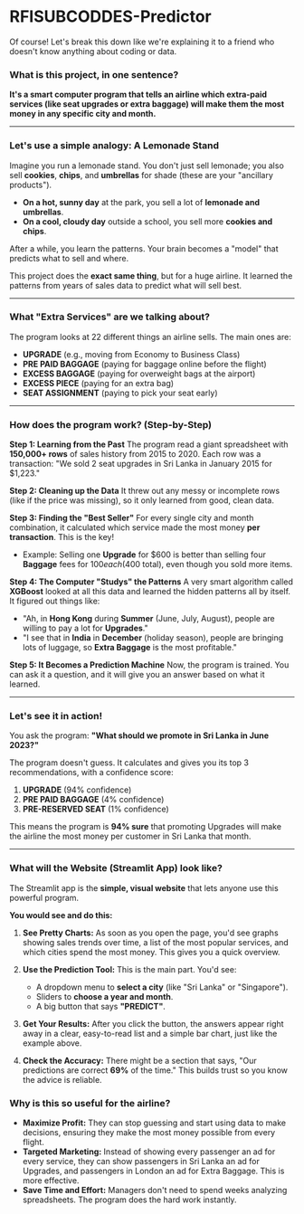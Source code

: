 # RFISUBCODDES-Predictor

Of course! Let's break this down like we're explaining it to a friend who doesn't know anything about coding or data.

### What is this project, in one sentence?

**It's a smart computer program that tells an airline which extra-paid services (like seat upgrades or extra baggage) will make them the most money in any specific city and month.**

---

### Let's use a simple analogy: A Lemonade Stand

Imagine you run a lemonade stand. You don't just sell lemonade; you also sell **cookies**, **chips**, and **umbrellas** for shade (these are your "ancillary products").

*   **On a hot, sunny day** at the park, you sell a lot of **lemonade and umbrellas**.
*   **On a cool, cloudy day** outside a school, you sell more **cookies and chips**.

After a while, you learn the patterns. Your brain becomes a "model" that predicts what to sell and where.

This project does the **exact same thing**, but for a huge airline. It learned the patterns from years of sales data to predict what will sell best.

---

### What "Extra Services" are we talking about?

The program looks at 22 different things an airline sells. The main ones are:
*   **UPGRADE** (e.g., moving from Economy to Business Class)
*   **PRE PAID BAGGAGE** (paying for baggage online before the flight)
*   **EXCESS BAGGAGE** (paying for overweight bags at the airport)
*   **EXCESS PIECE** (paying for an extra bag)
*   **SEAT ASSIGNMENT** (paying to pick your seat early)

---

### How does the program work? (Step-by-Step)

**Step 1: Learning from the Past**
The program read a giant spreadsheet with **150,000+ rows** of sales history from 2015 to 2020. Each row was a transaction: "We sold 2 seat upgrades in Sri Lanka in January 2015 for $1,223."

**Step 2: Cleaning up the Data**
It threw out any messy or incomplete rows (like if the price was missing), so it only learned from good, clean data.

**Step 3: Finding the "Best Seller"**
For every single city and month combination, it calculated which service made the most money **per transaction**. This is the key!
*   Example: Selling one **Upgrade** for $600 is better than selling four **Baggage** fees for $100 each ($400 total), even though you sold more items.

**Step 4: The Computer "Studys" the Patterns**
A very smart algorithm called **XGBoost** looked at all this data and learned the hidden patterns all by itself. It figured out things like:
*   "Ah, in **Hong Kong** during **Summer** (June, July, August), people are willing to pay a lot for **Upgrades**."
*   "I see that in **India** in **December** (holiday season), people are bringing lots of luggage, so **Extra Baggage** is the most profitable."

**Step 5: It Becomes a Prediction Machine**
Now, the program is trained. You can ask it a question, and it will give you an answer based on what it learned.

---

### Let's see it in action!

You ask the program: **"What should we promote in Sri Lanka in June 2023?"**

The program doesn't guess. It calculates and gives you its top 3 recommendations, with a confidence score:

1.  **UPGRADE** (94% confidence)
2.  **PRE PAID BAGGAGE** (4% confidence)
3.  **PRE-RESERVED SEAT** (1% confidence)

This means the program is **94% sure** that promoting Upgrades will make the airline the most money per customer in Sri Lanka that month.

---

### What will the Website (Streamlit App) look like?

The Streamlit app is the **simple, visual website** that lets anyone use this powerful program.

**You would see and do this:**

1.  **See Pretty Charts:** As soon as you open the page, you'd see graphs showing sales trends over time, a list of the most popular services, and which cities spend the most money. This gives you a quick overview.

2.  **Use the Prediction Tool:** This is the main part. You'd see:
    *   A dropdown menu to **select a city** (like "Sri Lanka" or "Singapore").
    *   Sliders to **choose a year and month**.
    *   A big button that says **"PREDICT"**.

3.  **Get Your Results:** After you click the button, the answers appear right away in a clear, easy-to-read list and a simple bar chart, just like the example above.

4.  **Check the Accuracy:** There might be a section that says, "Our predictions are correct **69%** of the time." This builds trust so you know the advice is reliable.

### Why is this so useful for the airline?

*   **Maximize Profit:** They can stop guessing and start using data to make decisions, ensuring they make the most money possible from every flight.
*   **Targeted Marketing:** Instead of showing every passenger an ad for every service, they can show passengers in Sri Lanka an ad for Upgrades, and passengers in London an ad for Extra Baggage. This is more effective.
*   **Save Time and Effort:** Managers don't need to spend weeks analyzing spreadsheets. The program does the hard work instantly.

